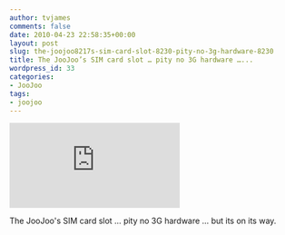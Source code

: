 ```yaml
---
author: tvjames
comments: false
date: 2010-04-23 22:58:35+00:00
layout: post
slug: the-joojoo8217s-sim-card-slot-8230-pity-no-3g-hardware-8230
title: The JooJoo’s SIM card slot … pity no 3G hardware …...
wordpress_id: 33
categories:
- JooJoo
tags:
- joojoo
---
```


![20100423004.jpg](http://www.thomasvjames.com/blog/includes/thumb.php?file=../uploads/20100423004.jpg&max_width=500&max_height=500&quality=100)  

The JooJoo's SIM card slot … pity no 3G hardware … but its on its way.
